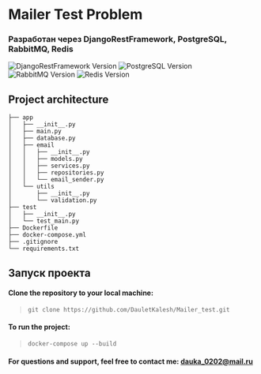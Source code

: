 # Mailer Test Problem

### Разработан через **DjangoRestFramework, PostgreSQL, RabbitMQ, Redis** 
![DjangoRestFramework Version](https://img.shields.io/badge/djangorestframework-3.0.0-orange)
![PostgreSQL Version](https://img.shields.io/badge/postgre-3.0.0-blue.svg)
![RabbitMQ Version](https://img.shields.io/badge/rabbitmq-3.0.0-green.svg)
![Redis Version](https://img.shields.io/badge/redis-3.0.0-red.svg)

## Project architecture
```
├── app
│   ├── __init__.py
│   ├── main.py
│   ├── database.py
│   ├── email
│   │   ├── __init__.py
│   │   ├── models.py
│   │   ├── services.py
│   │   ├── repositories.py
│   │   └── email_sender.py
│   └── utils
│       ├── __init__.py
│       └── validation.py
├── test
│   ├── __init__.py
│   └── test_main.py
├── Dockerfile
├── docker-compose.yml
├── .gitignore
└── requirements.txt
```

## Запуск проекта
#### Clone the repository to your local machine:
>`git clone https://github.com/DauletKalesh/Mailer_test.git`

#### To run the project:

>`docker-compose up --build`

#### For questions and support, feel free to contact me: dauka_0202@mail.ru